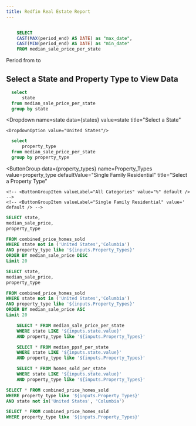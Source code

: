 ```yaml
---
title: Redfin Real Estate Report
---
```


```sql get_min_max_period_end

    SELECT 
    CAST(MAX(period_end) AS DATE) as "max_date",
    CAST(MIN(period_end) AS DATE) as "min_date"
    FROM median_sale_price_per_state
```
Period from <Value data={get_min_max_period_end} column=min_date /> to <Value data={get_min_max_period_end} column=max_date />


## Select a State and Property Type to View Data

```sql states
  select
      state
  from median_sale_price_per_state
  group by state
```

<Dropdown
    name=state
    data={states}
    value=state
    title="Select a State"
>
    <DropdownOption value="United States"/>
</Dropdown>


```sql property_types
  select
      property_type
  from median_sale_price_per_state
  group by property_type 
```


<ButtonGroup
    data={property_types} 
    name=Property_Types
    value=property_type
    defaultValue="Single Family Residential"
    title="Select a Property Type"
>
    <!-- <ButtonGroupItem valueLabel="All Categories" value="%" default /> -->
    <!-- <ButtonGroupItem valueLabel="Single Family Residential" value=' default /> -->
</ButtonGroup>


```sql top_20_median_sale_price
SELECT state,
median_sale_price,
property_type

FROM combined_price_homes_sold
WHERE state not in ('United States','Columbia')
AND property_type like '${inputs.Property_Types}'
ORDER BY median_sale_price DESC
Limit 20
```


<BarChart 
    data={top_20_median_sale_price} 
    x=state
    y=median_sale_price
    title="Top 20 Cities With The Highest Median Sale Price By Property Type Latest Period"
/>

```sql bottom_20_median_sale_price
SELECT state,
median_sale_price,
property_type

FROM combined_price_homes_sold
WHERE state not in ('United States','Columbia')
AND property_type like '${inputs.Property_Types}'
ORDER BY median_sale_price ASC
Limit 20
```

<BarChart 
    data={bottom_20_median_sale_price}
    x=state
    y=median_sale_price
    sort=false
    title="Top 20 Cities With The Lowest Median Sale Price By Property Type Latest Period"
/>

```sql median_sale_price_by_state
    SELECT * FROM median_sale_price_per_state
    WHERE state LIKE '${inputs.state.value}'
    AND property_type like '${inputs.Property_Types}'
```


<LineChart data={median_sale_price_by_state} x=period_end y=median_sale_price yAxisTitle="Median Sale Price" title="Selected State Median Sale Price">
    <ReferenceLine x='2020-03-11' label="Start Covid Pandemic" hideValue=true/>
    <ReferenceLine x='2023-05-05' label="End Covid Pandemic" hideValue=true/>
</LineChart>


```sql median_ppsf_per_state
    SELECT * FROM median_ppsf_per_state
    WHERE state LIKE '${inputs.state.value}'
    AND property_type like '${inputs.Property_Types}'
```



<LineChart data={median_ppsf_per_state} x=period_end y=median_ppsf yAxisTitle="Median Price Per Square Foot" title="Selected State Median Price Per Square Foot">
    <ReferenceLine x='2020-03-11' label="Start Covid Pandemic" hideValue=true/>
    <ReferenceLine x='2023-05-05' label="End Covid Pandemic" hideValue=true/>
</LineChart>




```sql homes_sold_per_state
    SELECT * FROM homes_sold_per_state
    WHERE state LIKE '${inputs.state.value}'
    AND property_type like '${inputs.Property_Types}'
```

<!-- <LineChart 
    data={homes_sold_per_state
    }  
    x=period_end
    y=homes_sold
    title="Selected States Homes Sold"
/> -->


<LineChart data={homes_sold_per_state} x=period_end y=homes_sold yAxisTitle="Median Homes Sold" title="Selected State Homes Sold Per Month">
    <ReferenceLine x='2020-03-11' label="Start Covid Pandemic" hideValue=true/>
    <ReferenceLine x='2023-05-05' label="End Covid Pandemic" hideValue=true/>
</LineChart>


```sql scatter_chart
SELECT * FROM combined_price_homes_sold
WHERE property_type like '${inputs.Property_Types}'
AND state not in('United States', 'Columbia')
```

<ScatterPlot 
    data={scatter_chart} 
    x=median_sale_price
    y=homes_sold
    series=state
    xAxisTitle=true 
    yAxisTitle=true
    title="Median Sale Price vs Homes Sold"
/>

```sql map
SELECT * FROM combined_price_homes_sold
WHERE property_type like '${inputs.Property_Types}'
```

<USMap
    data={map}
    state=state
    value=median_sale_price
    colorScale=bluegreen
    title="Median Sale Price Per State Map"
/>